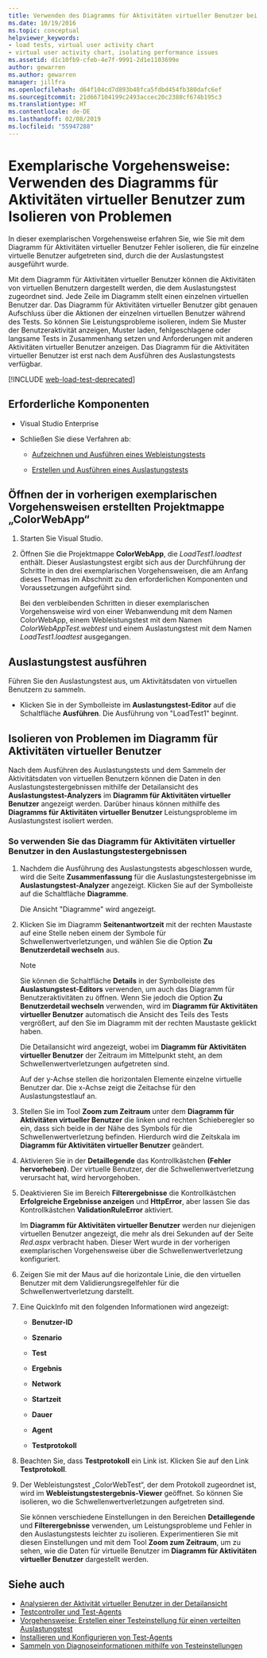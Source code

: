 ```yaml
---
title: Verwenden des Diagramms für Aktivitäten virtueller Benutzer bei Auslastungstests
ms.date: 10/19/2016
ms.topic: conceptual
helpviewer_keywords:
- load tests, virtual user activity chart
- virtual user activity chart, isolating performance issues
ms.assetid: d1c10fb9-cfeb-4e7f-9991-2d1e1103699e
author: gewarren
ms.author: gewarren
manager: jillfra
ms.openlocfilehash: d64f104cd7d893b48fca5fdbd454fb380dafc6ef
ms.sourcegitcommit: 21d667104199c2493accec20c2388cf674b195c3
ms.translationtype: HT
ms.contentlocale: de-DE
ms.lasthandoff: 02/08/2019
ms.locfileid: "55947288"
---
```

# <a name="walkthrough-using-the-virtual-user-activity-chart-to-isolate-issues"></a>Exemplarische Vorgehensweise: Verwenden des Diagramms für Aktivitäten virtueller Benutzer zum Isolieren von Problemen

In dieser exemplarischen Vorgehensweise erfahren Sie, wie Sie mit dem Diagramm für Aktivitäten virtueller Benutzer Fehler isolieren, die für einzelne virtuelle Benutzer aufgetreten sind, durch die der Auslastungstest ausgeführt wurde.

Mit dem Diagramm für Aktivitäten virtueller Benutzer können die Aktivitäten von virtuellen Benutzern dargestellt werden, die dem Auslastungstest zugeordnet sind. Jede Zeile im Diagramm stellt einen einzelnen virtuellen Benutzer dar. Das Diagramm für Aktivitäten virtueller Benutzer gibt genauen Aufschluss über die Aktionen der einzelnen virtuellen Benutzer während des Tests. So können Sie Leistungsprobleme isolieren, indem Sie Muster der Benutzeraktivität anzeigen, Muster laden, fehlgeschlagene oder langsame Tests in Zusammenhang setzen und Anforderungen mit anderen Aktivitäten virtueller Benutzer anzeigen. Das Diagramm für die Aktivitäten virtueller Benutzer ist erst nach dem Ausführen des Auslastungstests verfügbar.

[!INCLUDE [web-load-test-deprecated](includes/web-load-test-deprecated.md)]

## <a name="prerequisites"></a>Erforderliche Komponenten

-   Visual Studio Enterprise

-   Schließen Sie diese Verfahren ab:

    -   [Aufzeichnen und Ausführen eines Webleistungstests](/azure/devops/test/load-test/run-performance-tests-app-before-release#recordtests)

    -   [Erstellen und Ausführen eines Auslastungstests](/azure/devops/test/load-test/run-performance-tests-app-before-release#create-a-load-test)

## <a name="open-the-colorwebapp-solution-created-in-the-previous-walkthroughs"></a>Öffnen der in vorherigen exemplarischen Vorgehensweisen erstellten Projektmappe „ColorWebApp“

1.  Starten Sie Visual Studio.

2.  Öffnen Sie die Projektmappe **ColorWebApp**, die *LoadTest1.loadtest* enthält. Dieser Auslastungstest ergibt sich aus der Durchführung der Schritte in den drei exemplarischen Vorgehensweisen, die am Anfang dieses Themas im Abschnitt zu den erforderlichen Komponenten und Voraussetzungen aufgeführt sind.

     Bei den verbleibenden Schritten in dieser exemplarischen Vorgehensweise wird von einer Webanwendung mit dem Namen ColorWebApp, einem Webleistungstest mit dem Namen *ColorWebAppTest.webtest* und einem Auslastungstest mit dem Namen *LoadTest1.loadtest* ausgegangen.

## <a name="run-the-load-test"></a>Auslastungstest ausführen

Führen Sie den Auslastungstest aus, um Aktivitätsdaten von virtuellen Benutzern zu sammeln.

-   Klicken Sie in der Symbolleiste im **Auslastungstest-Editor** auf die Schaltfläche **Ausführen**. Die Ausführung von "LoadTest1" beginnt.

## <a name="isolate-issues-in-the-virtual-user-activity-chart"></a>Isolieren von Problemen im Diagramm für Aktivitäten virtueller Benutzer

Nach dem Ausführen des Auslastungstests und dem Sammeln der Aktivitätsdaten von virtuellen Benutzern können die Daten in den Auslastungstestergebnissen mithilfe der Detailansicht des **Auslastungstest-Analyzers** im **Diagramm für Aktivitäten virtueller Benutzer** angezeigt werden. Darüber hinaus können mithilfe des **Diagramms für Aktivitäten virtueller Benutzer** Leistungsprobleme im Auslastungstest isoliert werden.

### <a name="to-use-the-virtual-user-activity-chart-in-your-load-test-results"></a>So verwenden Sie das Diagramm für Aktivitäten virtueller Benutzer in den Auslastungstestergebnissen

1.  Nachdem die Ausführung des Auslastungstests abgeschlossen wurde, wird die Seite **Zusammenfassung** für die Auslastungstestergebnisse im **Auslastungstest-Analyzer** angezeigt. Klicken Sie auf der Symbolleiste auf die Schaltfläche **Diagramme**.

     Die Ansicht "Diagramme" wird angezeigt.

2.  Klicken Sie im Diagramm **Seitenantwortzeit** mit der rechten Maustaste auf eine Stelle neben einem der Symbole für Schwellenwertverletzungen, und wählen Sie die Option **Zu Benutzerdetail wechseln** aus.

    > [!NOTE]
    > Sie können die Schaltfläche **Details** in der Symbolleiste des **Auslastungstest-Editors** verwenden, um auch das Diagramm für Benutzeraktivitäten zu öffnen. Wenn Sie jedoch die Option **Zu Benutzerdetail wechseln** verwenden, wird im **Diagramm für Aktivitäten virtueller Benutzer** automatisch die Ansicht des Teils des Tests vergrößert, auf den Sie im Diagramm mit der rechten Maustaste geklickt haben.

     Die Detailansicht wird angezeigt, wobei im **Diagramm für Aktivitäten virtueller Benutzer** der Zeitraum im Mittelpunkt steht, an dem Schwellenwertverletzungen aufgetreten sind.

     Auf der y-Achse stellen die horizontalen Elemente einzelne virtuelle Benutzer dar. Die x-Achse zeigt die Zeitachse für den Auslastungstestlauf an.

3.  Stellen Sie im Tool **Zoom zum Zeitraum** unter dem **Diagramm für Aktivitäten virtueller Benutzer** die linken und rechten Schieberegler so ein, dass sich beide in der Nähe des Symbols für die Schwellenwertverletzung befinden. Hierdurch wird die Zeitskala im **Diagramm für Aktivitäten virtueller Benutzer** geändert.

4.  Aktivieren Sie in der **Detaillegende** das Kontrollkästchen **(Fehler hervorheben)**. Der virtuelle Benutzer, der die Schwellenwertverletzung verursacht hat, wird hervorgehoben.

5.  Deaktivieren Sie im Bereich **Filterergebnisse** die Kontrollkästchen **Erfolgreiche Ergebnisse anzeigen** und **HttpError**, aber lassen Sie das Kontrollkästchen **ValidationRuleError** aktiviert.

     Im **Diagramm für Aktivitäten virtueller Benutzer** werden nur diejenigen virtuellen Benutzer angezeigt, die mehr als drei Sekunden auf der Seite *Red.aspx* verbracht haben. Dieser Wert wurde in der vorherigen exemplarischen Vorgehensweise über die Schwellenwertverletzung konfiguriert.

6.  Zeigen Sie mit der Maus auf die horizontale Linie, die den virtuellen Benutzer mit dem Validierungsregelfehler für die Schwellenwertverletzung darstellt.

7.  Eine QuickInfo mit den folgenden Informationen wird angezeigt:

    -   **Benutzer-ID**

    -   **Szenario**

    -   **Test**

    -   **Ergebnis**

    -   **Network**

    -   **Startzeit**

    -   **Dauer**

    -   **Agent**

    -   **Testprotokoll**

8.  Beachten Sie, dass **Testprotokoll** ein Link ist. Klicken Sie auf den Link **Testprotokoll**.

9. Der Webleistungstest „ColorWebTest“, der dem Protokoll zugeordnet ist, wird im **Webleistungstestergebnis-Viewer** geöffnet. So können Sie isolieren, wo die Schwellenwertverletzungen aufgetreten sind.

     Sie können verschiedene Einstellungen in den Bereichen **Detaillegende** und **Filterergebnisse** verwenden, um Leistungsprobleme und Fehler in den Auslastungstests leichter zu isolieren. Experimentieren Sie mit diesen Einstellungen und mit dem Tool **Zoom zum Zeitraum**, um zu sehen, wie die Daten für virtuelle Benutzer im **Diagramm für Aktivitäten virtueller Benutzer** dargestellt werden.

## <a name="see-also"></a>Siehe auch

- [Analysieren der Aktivität virtueller Benutzer in der Detailansicht](../test/analyze-load-test-virtual-user-activity-in-the-details-view.md)
- [Testcontroller und Test-Agents](configure-test-agents-and-controllers-for-load-tests.md)
- [Vorgehensweise: Erstellen einer Testeinstellung für einen verteilten Auslastungstest](../test/how-to-create-a-test-setting-for-a-distributed-load-test.md)
- [Installieren und Konfigurieren von Test-Agents](../test/lab-management/install-configure-test-agents.md)
- [Sammeln von Diagnoseinformationen mithilfe von Testeinstellungen](../test/collect-diagnostic-information-using-test-settings.md)
